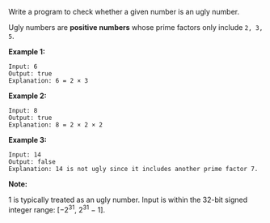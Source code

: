 Write a program to check whether a given number is an ugly number.

Ugly numbers are **positive numbers** whose prime factors only include `2, 3, 5`.

**Example 1:**
    
    Input: 6
    Output: true
    Explanation: 6 = 2 × 3
**Example 2:**

    Input: 8
    Output: true
    Explanation: 8 = 2 × 2 × 2
**Example 3:**

    Input: 14
    Output: false 
    Explanation: 14 is not ugly since it includes another prime factor 7.
**Note:**

1 is typically treated as an ugly number.
Input is within the 32-bit signed integer range: [−2<sup>31</sup>,  2<sup>31</sup> − 1].